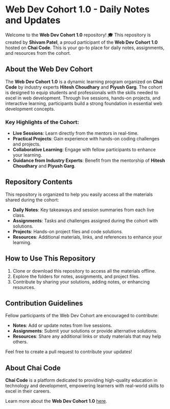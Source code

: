 # Web Dev Cohort 1.0 - Daily Notes and Updates  

Welcome to the **Web Dev Cohort 1.0** repository! 🎓 This repository is created by **Shivam Patel**, a proud participant of the **Web Dev Cohort 1.0** hosted on **Chai Code**. This is your go-to place for daily notes, assignments, and resources from the cohort.  

## About the Web Dev Cohort  
The **Web Dev Cohort 1.0** is a dynamic learning program organized on **Chai Code** by industry experts **Hitesh Choudhary** and **Piyush Garg**. The cohort is designed to equip students and professionals with the skills needed to excel in web development. Through live sessions, hands-on projects, and interactive learning, participants build a strong foundation in essential web development concepts.  

### Key Highlights of the Cohort:  
- **Live Sessions**: Learn directly from the mentors in real-time.  
- **Practical Projects**: Gain experience with hands-on coding challenges and projects.  
- **Collaborative Learning**: Engage with fellow participants to enhance your learning.  
- **Guidance from Industry Experts**: Benefit from the mentorship of **Hitesh Choudhary** and **Piyush Garg**.  

## Repository Contents  
This repository is organized to help you easily access all the materials shared during the cohort:  

- **Daily Notes**: Key takeaways and session summaries from each live class.  
- **Assignments**: Tasks and challenges assigned during the cohort with solutions.  
- **Projects**: Hands-on project files and code solutions.  
- **Resources**: Additional materials, links, and references to enhance your learning.
  
## How to Use This Repository  
1. Clone or download this repository to access all the materials offline.  
2. Explore the folders for notes, assignments, and project files.  
3. Contribute by sharing your solutions, adding notes, or enhancing resources.  


## Contribution Guidelines  
Fellow participants of the Web Dev Cohort are encouraged to contribute:  
- **Notes**: Add or update notes from live sessions.  
- **Assignments**: Submit your solutions or provide alternative solutions.  
- **Resources**: Share any additional links or study materials that may help others.  

Feel free to create a pull request to contribute your updates!  

## About Chai Code  
**Chai Code** is a platform dedicated to providing high-quality education in technology and development, empowering learners with real-world skills to excel in their careers.  

Learn more about the **Web Dev Cohort 1.0** [here](https://hitesh.ai/cohort).  
